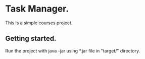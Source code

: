 # Task Manager.
This is a simple courses project.
## Getting started.
Run the project with java -jar using *.jar file in "target/" directory.
